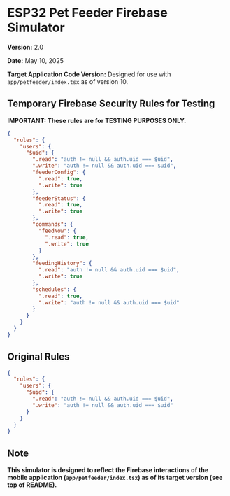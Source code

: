 # ESP32 Pet Feeder Firebase Simulator

**Version:** 2.0

**Date:** May 10, 2025

**Target Application Code Version:** Designed for use with `app/petfeeder/index.tsx` as of version 10.

## Temporary Firebase Security Rules for Testing

**IMPORTANT: These rules are for TESTING PURPOSES ONLY.**

```json
{
  "rules": {
    "users": {
      "$uid": {
        ".read": "auth != null && auth.uid === $uid",
        ".write": "auth != null && auth.uid === $uid",
        "feederConfig": {
          ".read": true,
          ".write": true
        },
        "feederStatus": {
          ".read": true,
          ".write": true
        },
        "commands": {
          "feedNow": {
            ".read": true,
            ".write": true
          }
        },
        "feedingHistory": {
          ".read": "auth != null && auth.uid === $uid",
          ".write": true
        },
        "schedules": {
          ".read": true,
          ".write": "auth != null && auth.uid === $uid"
        }
      }
    }
  }
}
```

## Original Rules

```json
{
  "rules": {
    "users": {
      "$uid": {
        ".read": "auth != null && auth.uid === $uid",
        ".write": "auth != null && auth.uid === $uid"
      }
    }
  }
}
```

## Note

**This simulator is designed to reflect the Firebase interactions of the mobile application (`app/petfeeder/index.tsx`) as of its target version (see top of README).**